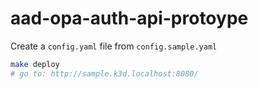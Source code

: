 # aad-opa-auth-api-protoype

Create a `config.yaml` file from `config.sample.yaml`
```bash
make deploy
# go to: http://sample.k3d.localhost:8080/
```
